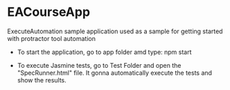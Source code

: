 # EACourseApp
ExecuteAutomation sample application used as a sample for getting started with protractor tool automation

* To start the application, go to app folder amd type: npm start

* To execute Jasmine tests, go to Test Folder and open the "SpecRunner.html" file. It gonna automatically execute the tests and show the results.
